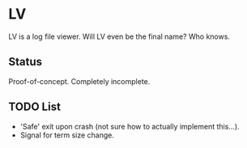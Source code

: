 # LV

LV is a log file viewer. Will LV even be the final name? Who knows.

## Status

Proof-of-concept. Completely incomplete.

## TODO List

* 'Safe' exit upon crash (not sure how to actually implement this...).
* Signal for term size change.
